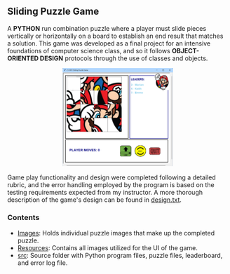 ## Sliding Puzzle Game
A **PYTHON** run combination puzzle where a player must slide pieces vertically or horizontally on a board to establish an end result that matches a solution.
This game was developed as a final project for an intensive foundations of computer science class, and so it follows **OBJECT-ORIENTED DESIGN** protocols through the use of classes and objects. 

<p align="center">
<img title="Game Preview" src="game_preview.png" width="50%">
</p>

Game play functionality and design were completed following a detailed rubric, and the error handling employed by the program is based on the testing requirements expected from my instructor. A more 
thorough description of the game's design can be found in [design.txt](/src/design.txt).


### Contents
- [Images](Images): Holds individual puzzle images that make up the completed puzzle.
- [Resources](Resources): Contains all images utilized for the UI of the game.
- [src](src): Source folder with Python program files, puzzle files, leaderboard, and error log file.
